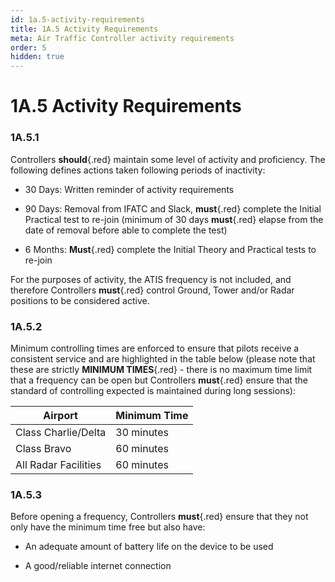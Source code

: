 ```yaml
---
id: 1a.5-activity-requirements
title: 1A.5 Activity Requirements
meta: Air Traffic Controller activity requirements
order: 5
hidden: true
---
```


# 1A.5  Activity Requirements

 

### 1A.5.1    

Controllers **should**{.red} maintain some level of activity and proficiency. The following defines actions taken following periods of inactivity:

 

 -    30 Days:   Written reminder of activity requirements

 -    90 Days:   Removal from IFATC and Slack, **must**{.red} complete the Initial Practical test to re-join (minimum of 30 days **must**{.red} elapse from the date of removal before able to complete the test)

 -    6 Months:  **Must**{.red} complete the Initial Theory and Practical tests to re-join

 

For the purposes of activity, the ATIS frequency is not included, and therefore Controllers **must**{.red} control Ground, Tower and/or Radar positions to be considered active.



### 1A.5.2    

Minimum controlling times are enforced to ensure that pilots receive a consistent service and are highlighted in the table below (please note that these are strictly **MINIMUM TIMES**{.red} - there is no maximum time limit that a frequency can be open but Controllers **must**{.red} ensure that the standard of controlling expected is maintained during long sessions):

 

| **Airport**          | **Minimum  Time** |
| -------------------- | ----------------- |
| Class Charlie/Delta  | 30 minutes        |
| Class Bravo          | 60 minutes        |
| All Radar Facilities | 60 minutes        |

 

### 1A.5.3    

Before opening a frequency, Controllers **must**{.red} ensure that they not only have the minimum time free but also have:

 

 -    An adequate amount of battery life on the device to be used

 -    A good/reliable internet connection

 